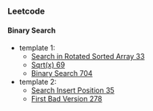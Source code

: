 
### Leetcode

#### Binary Search

- template 1:
  - [Search in Rotated Sorted Array 33](/lib/leetcode/search_in_rotated_sorted_array_33.dart) 
  - [Sqrt(x) 69](/lib/leetcode/sqrt_x_69.dart) 
  - [Binary Search 704](/lib/leetcode/binary_search_704.dart)
- template 2:
  - [Search Insert Position 35](/lib/leetcode/search_insert_position_35.dart)
  - [First Bad Version 278](/lib/leetcode/first_bad_version_278.dart)